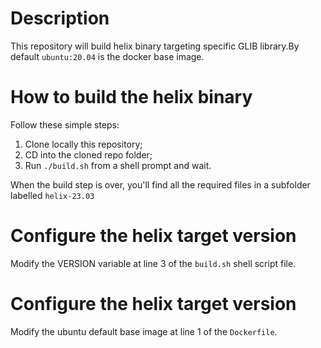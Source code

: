 # Description

This repository will build helix binary targeting specific GLIB library.By default `ubuntu:20.04` is the docker base image.

# How to build the helix binary

Follow these simple steps:

1. Clone locally this repository;
2. CD into the cloned repo folder;
3. Run `./build.sh` from a shell prompt and wait.

When the build step is over, you'll find all the required files in a subfolder labelled `helix-23.03`

# Configure the helix target version

Modify the VERSION variable at line 3 of the `build.sh` shell script file.

# Configure the helix target version

Modify the ubuntu default base image at line 1 of the `Dockerfile`.